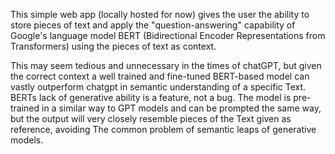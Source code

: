 This simple web app (locally hosted for now) gives the user the ability to store pieces of text and apply the "question-answering" capability of Google's language model BERT (Bidirectional Encoder Representations from Transformers) using the pieces of text as context.

 This may seem tedious and unnecessary in the times of chatGPT, but given the correct context a well trained and fine-tuned BERT-based model can vastly outperform chatgpt in semantic understanding of a specific Text. BERTs lack of generative ability is a feature, not a bug. The model is pre-trained in a similar way to GPT models and can be prompted the same way, but the output will very closely resemble pieces of the Text given as reference, avoiding The common problem of semantic leaps of generative models.